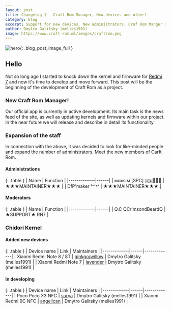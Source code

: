 ```yaml
---
layout: post
title: Changelog 1 - Craft Rom Manager, New devices and other!
category: blog
excerpt: Support for new devices. New administrators. Craf Rom Manger is the official app.
author: Dmytro Galitsky (melles1991)
image: https://www.craft-rom.ml/images/craftrom.png
---
```


![hero]({{page.image}}){: .blog_post_image_full }

## Hello

Not so long ago I started to knock down the kernel and firmware for [Redmi 7](https://www.craft-rom.ml/devices/onclite/) and now it's time to develop and move forward. 
This post will be the beginning of the development of Craft Rom as a project.

### New Craft Rom Manager!

Our official app is currently in active development.
Its main task is the news feed of the site, as well as updating kernels and firmware within our project.
In the near future we will release and describe in detail its functionality.

### Expansion of the staff

In connection with the above, it was decided to look for like-minded people and expand the number of administrators.
Meet the new members of Carft Rom.

#### Administrations

{: .table }
| Name | Function |
|-------------|------|
| мακѕιм [SPC] 🇺🇦🤝🏳️‍🌈 | ★★★MAINTAINER★★★ |
| DfP'maker ˢᵘʳʸᵃ | ★★★MAINTAINER★★★ |

#### Moderators

{: .table }
| Name | Function |
|-------------|------|
| Q.C QCrimsondBeardQ | ★SUPPORT★ RN7 |



### Chidori Kernel

#### Added new devices

{: .table }
| Device name | Link | Maintainers |
|-------------|------|-------------|
| Xiaomi Redmi Note 8 / 8T | [ginkgo/willow](https://www.craft-rom.ml/devices/ginkgo/) | Dmytro Galitsky (melles1991) |
| Xiaomi Redmi Note 7 | [lavender](https://www.craft-rom.ml/devices/lavender/) | Dmytro Galitsky (melles1991) |

#### In developing

{: .table }
| Device name | Link | Maintainers |
|-------------|------|-------------|
| Poco Poco X3 NFC | [surya](https://www.craft-rom.ml/devices/surya/) | Dmytro Galitsky (melles1991) |
| Xiaomi Redmi 9C NFC | [angelican](https://www.craft-rom.ml/devices/angelican/) | Dmytro Galitsky (melles1991) |
